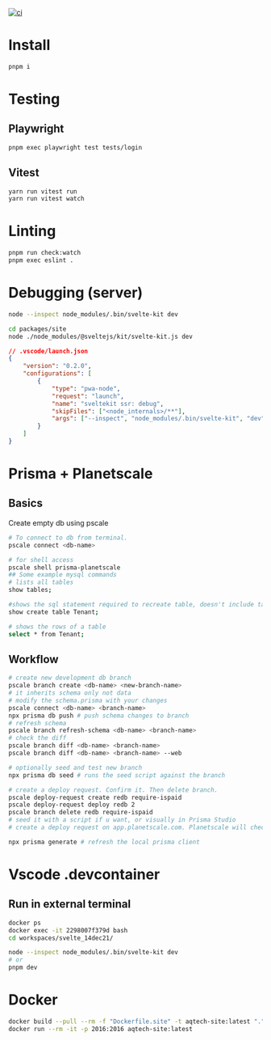 [![ci](https://github.com/ambiguous48/svelte_14dec21/actions/workflows/ci.yml/badge.svg)](https://github.com/ambiguous48/svelte_14dec21/actions/workflows/ci.yml)

# Install

```bash
pnpm i
```

# Testing

## Playwright

```bash
pnpm exec playwright test tests/login
```

## Vitest

```bash
yarn run vitest run
yarn run vitest watch
```

# Linting

```bash
pnpm run check:watch
pnpm exec eslint .
```

# Debugging (server)

```bash
node --inspect node_modules/.bin/svelte-kit dev
```

```bash
cd packages/site
node ./node_modules/@sveltejs/kit/svelte-kit.js dev
```

```json
// .vscode/launch.json
{
	"version": "0.2.0",
	"configurations": [
		{
			"type": "pwa-node",
			"request": "launch",
			"name": "sveltekit ssr: debug",
			"skipFiles": ["<node_internals>/**"],
			"args": ["--inspect", "node_modules/.bin/svelte-kit", "dev"]
		}
	]
}
```

# Prisma + Planetscale

## Basics

Create empty db using pscale

```bash
# To connect to db from terminal.
pscale connect <db-name>
```

```bash
# for shell access
pscale shell prisma-planetscale
## Some example mysql commands
# lists all tables
show tables;

#shows the sql statement required to recreate table, doesn't include table data
show create table Tenant;

# shows the rows of a table
select * from Tenant;
```

## Workflow

```bash
# create new development db branch
pscale branch create <db-name> <new-branch-name>
# it inherits schema only not data
# modify the schema.prisma with your changes
pscale connect <db-name> <branch-name>
npx prisma db push # push schema changes to branch
# refresh schema
pscale branch refresh-schema <db-name> <branch-name>
# check the diff
pscale branch diff <db-name> <branch-name>
pscale branch diff <db-name> <branch-name> --web

# optionally seed and test new branch
npx prisma db seed # runs the seed script against the branch

# create a deploy request. Confirm it. Then delete branch.
pscale deploy-request create redb require-ispaid
pscale deploy-request deploy redb 2
pscale branch delete redb require-ispaid
# seed it with a script if u want, or visually in Prisma Studio
# create a deploy request on app.planetscale.com. Planetscale will check if changes are deployable. It will also visually show the diff. If all is well, confirm the deployment to go ahead. Delete the branch. At this point, the main branch has it's original data intact AND it now has the schema changes applied.
```

```bash
npx prisma generate # refresh the local prisma client
```

# Vscode .devcontainer

## Run in external terminal

```bash
docker ps
docker exec -it 2298007f379d bash
cd workspaces/svelte_14dec21/

node --inspect node_modules/.bin/svelte-kit dev
# or
pnpm dev
```

# Docker

```bash
docker build --pull --rm -f "Dockerfile.site" -t aqtech-site:latest "." && \
docker run --rm -it -p 2016:2016 aqtech-site:latest
```
